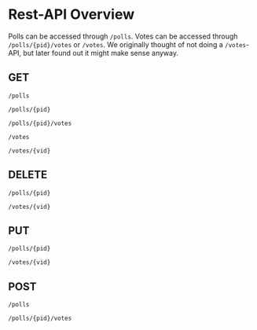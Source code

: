 # Rest-API Overview

Polls can be accessed through `/polls`. Votes can be accessed through `/polls/{pid}/votes` or `/votes`. We originally
thought of not doing a `/votes`-API, but later found out it might make sense anyway.

## GET

```
/polls
```

```
/polls/{pid}
```

```
/polls/{pid}/votes
```

```
/votes
```

```
/votes/{vid}
```

## DELETE

```
/polls/{pid}
```

```
/votes/{vid}
```

## PUT

```
/polls/{pid}
```

```
/votes/{vid}
```

## POST

```
/polls
```

```
/polls/{pid}/votes
```
